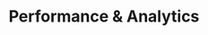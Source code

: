 ---
schema: default
title: Performance & Analytics
description: >-
  The Performance & Analytics Department improves the efficiency and
  effectiveness of the City's service delivery practices and management
  structures.  The Department supports the improvement of City operations and
  customer service through programs like Operational Excellence, Open Data,
  Performance Management, and the new 311-style Customer Experience & Service
  Delivery Program.
logo: >-
  http://archive.sandiego.gov/communications/graphics/logos/cosd-logo-initials-full-color-72ppi.jpg
---